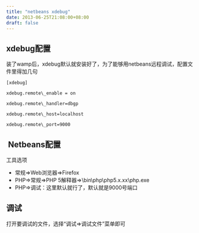 ```yaml
---
title: "netbeans xdebug"
date: 2013-06-25T21:08:00+08:00
draft: false
---
```


xdebug配置
--------


装了wamp后，xdebug默认就安装好了，为了能够用netbeans远程调试，配置文件里得加几句




```
[xdebug]
xdebug.remote\_enable = on
xdebug.remote\_handler=dbgp
xdebug.remote\_host=localhost
xdebug.remote\_port=9000
```


 Netbeans配置
-----------


工具选项


* 常规=>Web浏览器=>Firefox
* PHP=>常规=>PHP 5解释器=>\bin\php\php5.x.xx\php.exe
* PHP=>调试：这里默认就行了，默认就是9000号端口


调试
--


打开要调试的文件，选择“调试=>调试文件”菜单即可



